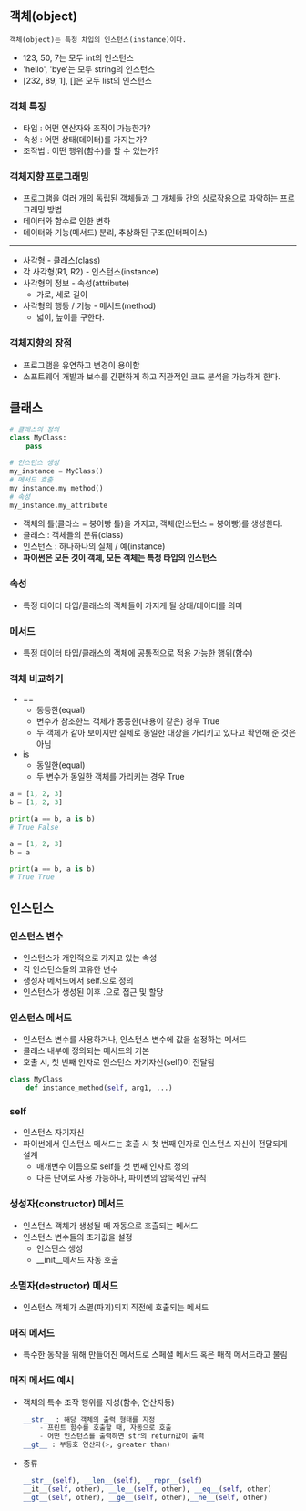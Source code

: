 ## 객체(object)
    객체(object)는 특정 차입의 인스턴스(instance)이다.
- 123, 50, 7는 모두 int의 인스턴스
- 'hello', 'bye'는 모두 string의 인스턴스
- [232, 89, 1], []은 모두 list의 인스턴스

### 객체 특징
- 타입 : 어떤 연산자와 조작이 가능한가?
- 속성 : 어떤 상태(데이터)를 가지는가?
- 조작법 : 어떤 행위(함수)를 할 수 있는가?

### 객체지향 프로그래밍
- 프로그램을 여러 개의 독립된 객체들과 그 개체들 간의 상로작용으로 파악하는 프로그래밍 방법
- 데이터와 함수로 인한 변화
- 데이터와 기능(메서드) 분리, 추상화된 구조(인터페이스)
---
- 사각형 - 클래스(class)
- 각 사각형(R1, R2) - 인스턴스(instance)
- 사각형의 정보 - 속성(attribute)
    - 가로, 세로 길이
- 사각형의 행동 / 기능 - 메서드(method)
    - 넓이, 높이를 구한다.

### 객체지향의 장점
- 프로그램을 유연하고 변경이 용이함
- 소프트웨어 개발과 보수를 간편하게 하고 직관적인 코드 분석을 가능하게 한다.

## 클래스
```python
# 클래스의 정의
class MyClass:
    pass

# 인스턴스 생성
my_instance = MyClass()
# 메서드 호출
my_instance.my_method()
# 속성
my_instance.my_attribute
```
- 객체의 틀(클라스 = 붕어빵 틀)을 가지고, 객체(인스턴스 = 붕어빵)를 생성한다.
- 클래스 : 객체들의 분류(class)
- 인스턴스 : 하나하나의 실체 / 예(instance)
- **파이썬은 모든 것이 객체, 모든 객체는 특정 타입의 인스턴스**

### 속성
- 특정 데이터 타입/클래스의 객체들이 가지게 될 상태/데이터를 의미

### 메서드
- 특정 데이터 타입/클래스의 객체에 공통적으로 적용 가능한 행위(함수)

### 객체 비교하기
- ==
    - 동등한(equal)
    - 변수가 참조한느 객체가 동등한(내용이 같은) 경우 True
    - 두 객체가 같아 보이지만 실제로 동일한 대상을 가리키고 있다고 확인해 준 것은 아님
- is
    - 동일한(equal)
    - 두 변수가 동일한 객체를 가리키는 경우 True
```python
a = [1, 2, 3]
b = [1, 2, 3]

print(a == b, a is b)
# True False

a = [1, 2, 3]
b = a

print(a == b, a is b)
# True True
```

## 인스턴스
### 인스턴스 변수
- 인스턴스가 개인적으로 가지고 있는 속성
- 각 인스턴스들의 고유한 변수
- 생성자 메서드에서 self.<name>으로 정의
- 인스턴스가 생성된 이후 <instance>.<name>으로 접근 및 할당

### 인스턴스 메서드
- 인스턴스 변수를 사용하거나, 인스턴스 변수에 값을 설정하는 메서드
- 클래스 내부에 정의되는 메서드의 기본
- 호출 시, 첫 번째 인자로 인스턴스 자기자신(self)이 전달됨
```python
class MyClass
    def instance_method(self, arg1, ...)
```

### self
- 인스턴스 자기자신
- 파이썬에서 인스턴스 메서드는 호출 시 첫 번째 인자로 인스턴스 자신이 전달되게 설계
    - 매개변수 이름으로 self를 첫 번째 인자로 정의
    - 다른 단어로 사용 가능하나, 파이썬의 암묵적인 규칙

### 생성자(constructor) 메서드
- 인스턴스 객체가 생성될 때 자동으로 호출되는 메서드
- 인스턴스 변수들의 초기값을 설정
    - 인스턴스 생성
    - __init__메서드 자동 호출

### 소멸자(destructor) 메서드
- 인스턴스 객체가 소멸(파괴)되지 직전에 호출되는 메서드

### 매직 메서드
- 특수한 동작을 위해 만들어진 메서드로 스페셜 메서드 혹은 매직 메서드라고 불림

### 매직 메서드 예시
- 객체의 특수 조작 행위를 지성(함수, 연산자등)
    ```python
    __str__ : 해당 객체의 출력 형태를 지정
        - 프린트 함수를 호출할 때, 자동으로 호출
        - 어떤 인스턴스를 출력하면 str의 return값이 출력
    __gt__ : 부등호 연산자(>, greater than)
    ```
- 종류
    ```python
    __str__(self), __len__(self), __repr__(self)
    __it__(self, other), __le__(self, other), __eq__(self, other)
    __gt__(self, other), __ge__(self, other),__ne__(self, other)
    ```